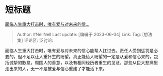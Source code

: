 # 短标题
[面临人生重大打击时，唯有爱与对未来的信…](https://www.zhihu.com/pin/1648628756121128960)

> Author: #NellNell
> Last update: [编辑于 2023-06-04]
> Link:
> Tag: [想法集]
> 评论区:
> 泛讨论:

面临人生重大打击时，唯有爱与对未来的信心能帮人扛过去。责任人受到惩罚是必要的，但不足以让人重怀生的盼望。真正能给人盼望的一定是从爱和信心来的，包括诚挚的歉意，周围人的善意，以及有相同经历者重生的见证。那些从巨大悲痛里走出来的人，无一不是被爱与信心重建了才能活下来。
